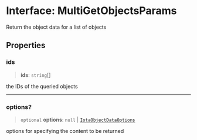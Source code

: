 # Interface: MultiGetObjectsParams

Return the object data for a list of objects

## Properties

### ids

> **ids**: `string`[]

the IDs of the queried objects

---

### options?

> `optional` **options**: `null` \| [`IotaObjectDataOptions`](IotaObjectDataOptions.md)

options for specifying the content to be returned
